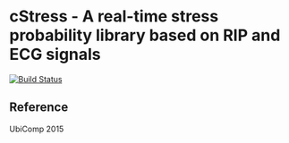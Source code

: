 # cStress - A real-time stress probability library based on RIP and ECG signals

[![Build Status](https://travis-ci.org/MD2Korg/cStress_Android.svg)](https://travis-ci.org/MD2Korg/cStress_Android)

## Reference
UbiComp 2015

